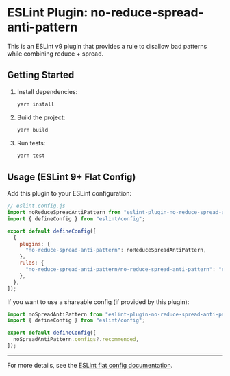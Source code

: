 # ESLint Plugin: no-reduce-spread-anti-pattern

This is an ESLint v9 plugin that provides a rule to disallow bad patterns while combining reduce + spread.

## Getting Started

1. Install dependencies:
   ```sh
   yarn install
   ```
2. Build the project:
   ```sh
   yarn build
   ```
3. Run tests:
   ```sh
   yarn test
   ```

## Usage (ESLint 9+ Flat Config)

Add this plugin to your ESLint configuration:

```js
// eslint.config.js
import noReduceSpreadAntiPattern from "eslint-plugin-no-reduce-spread-anti-pattern";
import { defineConfig } from "eslint/config";

export default defineConfig([
  {
    plugins: {
      "no-reduce-spread-anti-pattern": noReduceSpreadAntiPattern,
    },
    rules: {
      "no-reduce-spread-anti-pattern/no-reduce-spread-anti-pattern": "error",
    },
  },
]);
```

If you want to use a shareable config (if provided by this plugin):

```js
import noSpreadAntiPattern from "eslint-plugin-no-reduce-spread-anti-pattern";
import { defineConfig } from "eslint/config";

export default defineConfig([
  noSpreadAntiPattern.configs?.recommended,
]);
```

---

For more details, see the [ESLint flat config documentation](https://eslint.org/docs/latest/use/configure/configuration-files).
